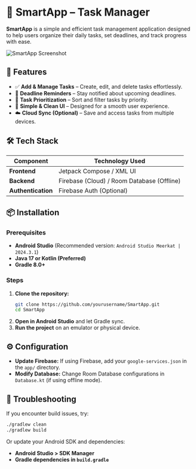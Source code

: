 # 📝 SmartApp – Task Manager

**SmartApp** is a simple and efficient task management application designed to help users organize their daily tasks, set deadlines, and track progress with ease.

![SmartApp Screenshot](https://via.placeholder.com/800x400?text=SmartApp+Screenshot)

## 🚀 Features

- ✅ **Add & Manage Tasks** – Create, edit, and delete tasks effortlessly.
- 🔔 **Deadline Reminders** – Stay notified about upcoming deadlines.
- 📌 **Task Prioritization** – Sort and filter tasks by priority.
- 🎨 **Simple & Clean UI** – Designed for a smooth user experience.
- ☁️ **Cloud Sync (Optional)** – Save and access tasks from multiple devices.

## 🛠️ Tech Stack

| Component  | Technology Used |
|------------|----------------|
| **Frontend**  | Jetpack Compose / XML UI |
| **Backend**   | Firebase (Cloud) / Room Database (Offline) |
| **Authentication** | Firebase Auth (Optional) |

## 📦 Installation

### Prerequisites

- **Android Studio** (Recommended version: `Android Studio Meerkat | 2024.3.1`)
- **Java 17 or Kotlin (Preferred)**
- **Gradle 8.0+**

### Steps

1. **Clone the repository:**  
   ```sh
   git clone https://github.com/yourusername/SmartApp.git
   cd SmartApp
   ```
2. **Open in Android Studio** and let Gradle sync.
3. **Run the project** on an emulator or physical device.

## ⚙️ Configuration

- **Update Firebase:** If using Firebase, add your `google-services.json` in the `app/` directory.
- **Modify Database:** Change Room Database configurations in `Database.kt` (if using offline mode).

## 🔧 Troubleshooting

If you encounter build issues, try:
```sh
./gradlew clean
./gradlew build
```
Or update your Android SDK and dependencies:
- **Android Studio > SDK Manager**
- **Gradle dependencies in `build.gradle`**


